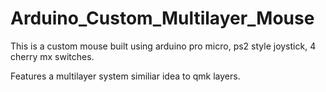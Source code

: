 # Arduino_Custom_Multilayer_Mouse
This is a custom mouse built using arduino pro micro, ps2 style joystick, 4 cherry mx switches.

Features a multilayer system similiar idea to qmk layers.
